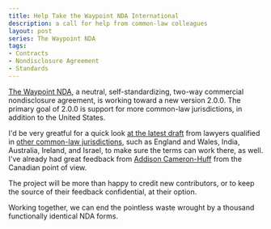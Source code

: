 ```yaml
---
title: Help Take the Waypoint NDA International
description: a call for help from common-law colleagues
layout: post
series: The Waypoint NDA
tags:
- Contracts
- Nondisclosure Agreement
- Standards
---
```


[The Waypoint NDA](https://waypointnda.com), a neutral, self-standardizing, two-way commercial nondisclosure agreement, is working toward a new version 2.0.0.  The primary goal of 2.0.0 is support for more common-law jurisdictions, in addition to the United States.

I'd be very greatful for a quick look [at the latest draft](https://waypointnda.com/files/waypoint-nda-2.0.0-preview.rtf) from lawyers qualified in [other common-law jurisdictions](https://reference.kemitchell.com/common-law-jurisdictions.html), such as England and Wales, India, Australia, Ireland, and Israel, to make sure the terms can work there, as well.  I've already had great feedback from [Addison Cameron-Huff](https://www.cameronhuff.com/) from the Canadian point of view.

The project will be more than happy to credit new contributors, or to keep the source of their feedback confidential, at their option.

Working together, we can end the pointless waste wrought by a thousand functionally identical NDA forms.
